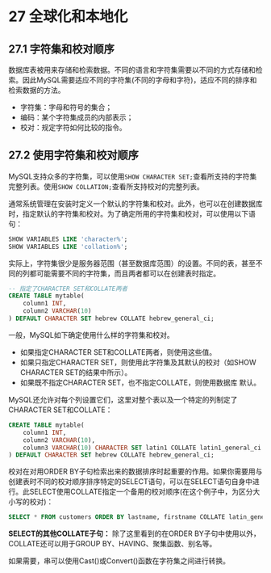 # 27 全球化和本地化

## 27.1 字符集和校对顺序

数据库表被用来存储和检索数据。不同的语言和字符集需要以不同的方式存储和检索。因此MySQL需要适应不同的字符集(不同的字母和字符)，适应不同的排序和检索数据的方法。
* 字符集：字母和符号的集合；
* 编码：某个字符集成员的内部表示；
* 校对：规定字符如何比较的指令。

## 27.2 使用字符集和校对顺序

MySQL支持众多的字符集，可以使用`SHOW CHARACTER SET;`查看所支持的字符集完整列表。使用`SHOW COLLATION;`查看所支持校对的完整列表。

通常系统管理在安装时定义一个默认的字符集和校对。此外，也可以在创建数据库时，指定默认的字符集和校对。为了确定所用的字符集和校对，可以使用以下语句：

```SQL
SHOW VARIABLES LIKE 'character%';
SHOW VARIABLES LIKE 'collation%';
```

实际上，字符集很少是服务器范围（甚至数据库范围）的设置。不同的表，甚至不同的列都可能需要不同的字符集，而且两者都可以在创建表时指定。

```SQL
-- 指定了CHARACTER SET和COLLATE两者
CREATE TABLE mytable(
    column1 INT,
    column2 VARCHAR(10)
) DEFAULT CHARACTER SET hebrew COLLATE hebrew_general_ci;
```

一般，MySQL如下确定使用什么样的字符集和校对。
* 如果指定CHARACTER SET和COLLATE两者，则使用这些值。
* 如果只指定CHARACTER SET，则使用此字符集及其默认的校对（如SHOW CHARACTER SET的结果中所示）。
* 如果既不指定CHARACTER SET，也不指定COLLATE，则使用数据库
默认。

MySQL还允许对每个列设置它们，这里对整个表以及一个特定的列制定了CHARACTER SET和COLLATE：

```SQL
CREATE TABLE mytable(
    column1 INT,
    column2 VARCHAR(10),
    column3 VARCHAR(10) CHARACTER SET latin1 COLLATE latin1_general_ci
) DEFAULT CHARACTER SET hebrew COLLATE hebrew_general_ci;
```

校对在对用ORDER BY子句检索出来的数据排序时起重要的作用。如果你需要用与创建表时不同的校对顺序排序特定的SELECT语句，可以在SELECT语句自身中进行。此SELECT使用COLLATE指定一个备用的校对顺序(在这个例子中，为区分大小写的校对)：

```SQL
SELECT * FROM customers ORDER BY lastname, firstname COLLATE latin_general_cs;
```

**SELECT的其他COLLATE子句：** 除了这里看到的在ORDER BY子句中使用以外，COLLATE还可以用于GROUP BY、HAVING、聚集函数、别名等。 

如果需要，串可以使用Cast()或Convert()函数在字符集之间进行转换。
